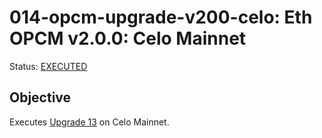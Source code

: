 # 014-opcm-upgrade-v200-celo: Eth OPCM v2.0.0: Celo Mainnet

Status: [EXECUTED]()

## Objective

Executes [Upgrade 13](https://gov.optimism.io/t/upgrade-proposal-13-opcm-and-incident-response-improvements/9739) on Celo Mainnet.
